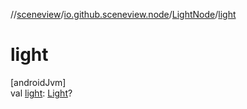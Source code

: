 //[sceneview](../../../index.md)/[io.github.sceneview.node](../index.md)/[LightNode](index.md)/[light](light.md)

# light

[androidJvm]\
val [light](light.md): [Light](../../com.google.ar.sceneform.rendering/-light/index.md)?
